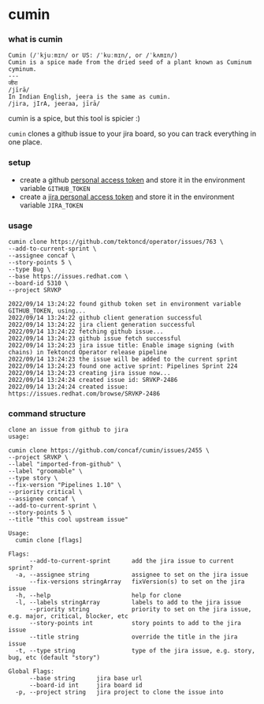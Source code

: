 # cumin

### what is cumin
```
Cumin (/ˈkjuːmɪn/ or US: /ˈkuːmɪn/, or /ˈkʌmɪn/)
Cumin is a spice made from the dried seed of a plant known as Cuminum cyminum.
---
जीरा
/jīrā/
In Indian English, jeera is the same as cumin.
/jira, jIrA, jeeraa, jīrā/
```
cumin is a spice, but this tool is spicier :)

`cumin` clones a github issue to your jira board, so you can track
everything in one place.

### setup

- create a github [personal access token](https://github.com/settings/tokens)
  and store it in the environment variable `GITHUB_TOKEN`
- create a [jira personal access token](https://issues.redhat.com/secure/ViewProfile.jspa?selectedTab=com.atlassian.pats.pats-plugin:jira-user-personal-access-tokens) and store it in the 
  environment variable `JIRA_TOKEN`

### usage

```console
cumin clone https://github.com/tektoncd/operator/issues/763 \
--add-to-current-sprint \
--assignee concaf \
--story-points 5 \
--type Bug \
--base https://issues.redhat.com \
--board-id 5310 \
--project SRVKP

2022/09/14 13:24:22 found github token set in environment variable GITHUB_TOKEN, using...
2022/09/14 13:24:22 github client generation successful
2022/09/14 13:24:22 jira client generation successful
2022/09/14 13:24:22 fetching github issue...
2022/09/14 13:24:23 github issue fetch successful
2022/09/14 13:24:23 jira issue title: Enable image signing (with chains) in Tektoncd Operator release pipeline
2022/09/14 13:24:23 the issue will be added to the current sprint
2022/09/14 13:24:23 found one active sprint: Pipelines Sprint 224
2022/09/14 13:24:23 creating jira issue now...
2022/09/14 13:24:24 created issue id: SRVKP-2486
2022/09/14 13:24:24 created issue: https://issues.redhat.com/browse/SRVKP-2486
```

### command structure

```console
clone an issue from github to jira
usage:

cumin clone https://github.com/concaf/cumin/issues/2455 \
--project SRVKP \
--label "imported-from-github" \
--label "groomable" \
--type story \
--fix-version "Pipelines 1.10" \
--priority critical \
--assignee concaf \
--add-to-current-sprint \
--story-points 5 \
--title "this cool upstream issue"

Usage:
  cumin clone [flags]

Flags:
      --add-to-current-sprint      add the jira issue to current sprint?
  -a, --assignee string            assignee to set on the jira issue
      --fix-versions stringArray   fixVersion(s) to set on the jira issue
  -h, --help                       help for clone
  -l, --labels stringArray         labels to add to the jira issue
      --priority string            priority to set on the jira issue, e.g. major, critical, blocker, etc
      --story-points int           story points to add to the jira issue
      --title string               override the title in the jira issue
  -t, --type string                type of the jira issue, e.g. story, bug, etc (default "story")

Global Flags:
      --base string      jira base url
      --board-id int     jira board id
  -p, --project string   jira project to clone the issue into
```
